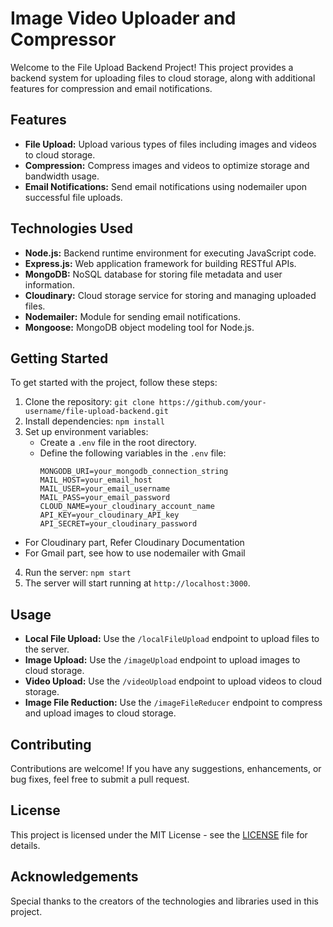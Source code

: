 # Image Video Uploader and Compressor

Welcome to the File Upload Backend Project! This project provides a backend system for uploading files to cloud storage, along with additional features for compression and email notifications.

## Features

- **File Upload:** Upload various types of files including images and videos to cloud storage.
- **Compression:** Compress images and videos to optimize storage and bandwidth usage.
- **Email Notifications:** Send email notifications using nodemailer upon successful file uploads.

## Technologies Used

- **Node.js:** Backend runtime environment for executing JavaScript code.
- **Express.js:** Web application framework for building RESTful APIs.
- **MongoDB:** NoSQL database for storing file metadata and user information.
- **Cloudinary:** Cloud storage service for storing and managing uploaded files.
- **Nodemailer:** Module for sending email notifications.
- **Mongoose:** MongoDB object modeling tool for Node.js.

## Getting Started

To get started with the project, follow these steps:

1. Clone the repository: `git clone https://github.com/your-username/file-upload-backend.git`
2. Install dependencies: `npm install`
3. Set up environment variables:
   - Create a `.env` file in the root directory.
   - Define the following variables in the `.env` file:
     ```
     MONGODB_URI=your_mongodb_connection_string
     MAIL_HOST=your_email_host
     MAIL_USER=your_email_username
     MAIL_PASS=your_email_password
     CLOUD_NAME=your_cloudinary_account_name
     API_KEY=your_cloudinary_API_key
     API_SECRET=your_cloudinary_password
     ```
  - For Cloudinary part, Refer Cloudinary Documentation
  - For Gmail part, see how to use nodemailer with Gmail
     
4. Run the server: `npm start`
5. The server will start running at `http://localhost:3000`.

## Usage

- **Local File Upload:** Use the `/localFileUpload` endpoint to upload files to the server.
- **Image Upload:** Use the `/imageUpload` endpoint to upload images to cloud storage.
- **Video Upload:** Use the `/videoUpload` endpoint to upload videos to cloud storage.
- **Image File Reduction:** Use the `/imageFileReducer` endpoint to compress and upload images to cloud storage.

## Contributing

Contributions are welcome! If you have any suggestions, enhancements, or bug fixes, feel free to submit a pull request.

## License

This project is licensed under the MIT License - see the [LICENSE](LICENSE) file for details.

## Acknowledgements

Special thanks to the creators of the technologies and libraries used in this project.

